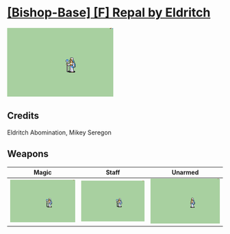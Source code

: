 # [\[Bishop-Base\] \[F\] Repal by Eldritch](./)

<img src="./6.%20Magic/Magic_000.png" alt="[Bishop-Base] [F] Repal by Eldritch standing" />

## Credits

Eldritch Abomination, Mikey Seregon

## Weapons


|Magic |Staff |Unarmed |
|  :---: | :---: | :---: |
| <img alt="Magic animation" src="./6.%20Magic/Magic.gif" /> | <img alt="Staff animation" src="./7.%20Staff/Staff.gif" /> | <img alt="Unarmed animation" src="./8.%20Unarmed/Unarmed.gif" /> |
